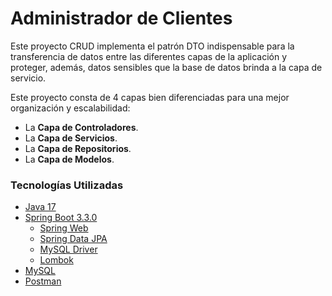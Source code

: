 # Administrador de Clientes

Este proyecto CRUD implementa el patrón DTO indispensable para la transferencia de datos entre las diferentes capas 
de la aplicación y proteger, además, datos sensibles que la base de datos brinda a la capa de servicio.

Este proyecto consta de 4 capas bien diferenciadas para una mejor organización y escalabilidad:

* La **Capa de Controladores**.
* La **Capa de Servicios**.
* La **Capa de Repositorios**.
* La **Capa de Modelos**.

### Tecnologías Utilizadas

* [Java 17](https://openjdk.org/projects/jdk/17/)
* [Spring Boot 3.3.0](https://spring.io/projects/spring-boot)
    * [Spring Web](https://spring.io/guides/gs/rest-service/)
    * [Spring Data JPA](https://spring.io/guides/gs/accessing-data-jpa/)
    * [MySQL Driver](https://spring.io/guides/gs/accessing-data-mysql/)
    * [Lombok](https://www.baeldung.com/intro-to-project-lombok)
* [MySQL](https://www.mysql.com/products/workbench/)
* [Postman](https://www.postman.com/)
